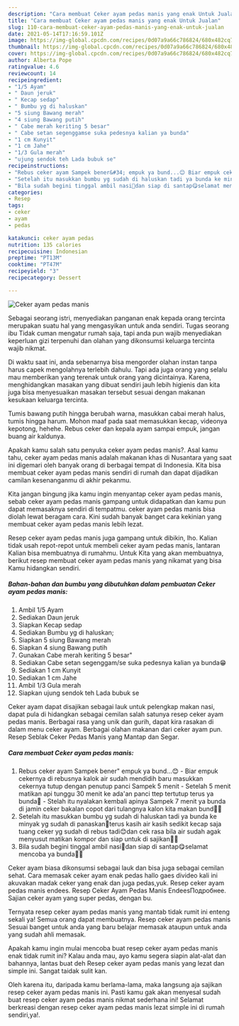 ```yaml
---
description: "Cara membuat Ceker ayam pedas manis yang enak Untuk Jualan"
title: "Cara membuat Ceker ayam pedas manis yang enak Untuk Jualan"
slug: 110-cara-membuat-ceker-ayam-pedas-manis-yang-enak-untuk-jualan
date: 2021-05-14T17:16:59.101Z
image: https://img-global.cpcdn.com/recipes/0d07a9a66c786824/680x482cq70/ceker-ayam-pedas-manis-foto-resep-utama.jpg
thumbnail: https://img-global.cpcdn.com/recipes/0d07a9a66c786824/680x482cq70/ceker-ayam-pedas-manis-foto-resep-utama.jpg
cover: https://img-global.cpcdn.com/recipes/0d07a9a66c786824/680x482cq70/ceker-ayam-pedas-manis-foto-resep-utama.jpg
author: Alberta Pope
ratingvalue: 4.6
reviewcount: 14
recipeingredient:
- "1/5 Ayam"
- " Daun jeruk"
- " Kecap sedap"
- " Bumbu yg di haluskan"
- "5 siung Bawang merah"
- "4 siung Bawang putih"
- " Cabe merah keriting 5 besar"
- " Cabe setan segenggamse suka pedesnya kalian ya bunda"
- "1 cm Kunyit"
- "1 cm Jahe"
- "1/3 Gula merah"
- "ujung sendok teh Lada bubuk se"
recipeinstructions:
- "Rebus ceker ayam Sampek bener&#34; empuk ya bund...😊 Biar empuk cekernya di rebusnya kalok air sudah mendidih baru masukkan cekernya tutup dengan penutup panci Sampek 5 menit  Setelah 5 menit matikan api tunggu 30 menit ke ada&#39;an panci ttep tertutup terus ya bunda🤗 Stelah itu nyalakan kembali apinya Sampek 7 menit ya bunda di jamin ceker bakalan copot dari tulangnya kalon kita makan bund🤭🤭"
- "Setelah itu masukkan bumbu yg sudah di haluskan tadi ya bunda ke minyak yg sudah di panaskan🤗terus kasih air kasih sedikit kecap saja tuang ceker yg sudah di rebus tadi😊dan cek rasa bila air sudah agak menyusut matikan kompor dan siap untuk di sajikan🥰🤗"
- "Bila sudah begini tinggal ambil nasi🤭dan siap di santap😋selamat mencoba ya bunda🤗😘"
categories:
- Resep
tags:
- ceker
- ayam
- pedas

katakunci: ceker ayam pedas 
nutrition: 135 calories
recipecuisine: Indonesian
preptime: "PT13M"
cooktime: "PT47M"
recipeyield: "3"
recipecategory: Dessert

---
```



![Ceker ayam pedas manis](https://img-global.cpcdn.com/recipes/0d07a9a66c786824/680x482cq70/ceker-ayam-pedas-manis-foto-resep-utama.jpg)

Sebagai seorang istri, menyediakan panganan enak kepada orang tercinta merupakan suatu hal yang mengasyikan untuk anda sendiri. Tugas seorang ibu Tidak cuman mengatur rumah saja, tapi anda pun wajib menyediakan keperluan gizi terpenuhi dan olahan yang dikonsumsi keluarga tercinta wajib nikmat.

Di waktu  saat ini, anda sebenarnya bisa mengorder olahan instan tanpa harus capek mengolahnya terlebih dahulu. Tapi ada juga orang yang selalu mau memberikan yang terenak untuk orang yang dicintainya. Karena, menghidangkan masakan yang dibuat sendiri jauh lebih higienis dan kita juga bisa menyesuaikan masakan tersebut sesuai dengan makanan kesukaan keluarga tercinta. 

Tumis bawang putih hingga berubah warna, masukkan cabai merah halus, tumis hingga harum. Mohon maaf pada saat memasukkan kecap, videonya kepotong, hehehe. Rebus ceker dan kepala ayam sampai empuk, jangan buang air kaldunya.

Apakah kamu salah satu penyuka ceker ayam pedas manis?. Asal kamu tahu, ceker ayam pedas manis adalah makanan khas di Nusantara yang saat ini digemari oleh banyak orang di berbagai tempat di Indonesia. Kita bisa membuat ceker ayam pedas manis sendiri di rumah dan dapat dijadikan camilan kesenanganmu di akhir pekanmu.

Kita jangan bingung jika kamu ingin menyantap ceker ayam pedas manis, sebab ceker ayam pedas manis gampang untuk didapatkan dan kamu pun dapat memasaknya sendiri di tempatmu. ceker ayam pedas manis bisa diolah lewat beragam cara. Kini sudah banyak banget cara kekinian yang membuat ceker ayam pedas manis lebih lezat.

Resep ceker ayam pedas manis juga gampang untuk dibikin, lho. Kalian tidak usah repot-repot untuk membeli ceker ayam pedas manis, lantaran Kalian bisa membuatnya di rumahmu. Untuk Kita yang akan membuatnya, berikut resep membuat ceker ayam pedas manis yang nikamat yang bisa Kamu hidangkan sendiri.

<!--inarticleads1-->

##### Bahan-bahan dan bumbu yang dibutuhkan dalam pembuatan Ceker ayam pedas manis:

1. Ambil 1/5 Ayam
1. Sediakan  Daun jeruk
1. Siapkan  Kecap sedap
1. Sediakan  Bumbu yg di haluskan;
1. Siapkan 5 siung Bawang merah
1. Siapkan 4 siung Bawang putih
1. Gunakan  Cabe merah keriting 5 besar&#34;
1. Sediakan  Cabe setan segenggam/se suka pedesnya kalian ya bunda😁
1. Sediakan 1 cm Kunyit
1. Sediakan 1 cm Jahe
1. Ambil 1/3 Gula merah
1. Siapkan ujung sendok teh Lada bubuk se


Ceker ayam dapat disajikan sebagai lauk untuk pelengkap makan nasi, dapat pula di hidangkan sebagai cemilan salah satunya resep ceker ayam pedas manis. Berbagai rasa yang unik dan gurih, dapat kira rasakan di dalam menu ceker ayam. Berbagai olahan makanan dari ceker ayam pun. Resep Seblak Ceker Pedas Manis yang Mantap dan Segar. 

<!--inarticleads2-->

##### Cara membuat Ceker ayam pedas manis:

1. Rebus ceker ayam Sampek bener&#34; empuk ya bund...😊 - Biar empuk cekernya di rebusnya kalok air sudah mendidih baru masukkan cekernya tutup dengan penutup panci Sampek 5 menit  - Setelah 5 menit matikan api tunggu 30 menit ke ada&#39;an panci ttep tertutup terus ya bunda🤗 - Stelah itu nyalakan kembali apinya Sampek 7 menit ya bunda di jamin ceker bakalan copot dari tulangnya kalon kita makan bund🤭🤭
1. Setelah itu masukkan bumbu yg sudah di haluskan tadi ya bunda ke minyak yg sudah di panaskan🤗terus kasih air kasih sedikit kecap saja tuang ceker yg sudah di rebus tadi😊dan cek rasa bila air sudah agak menyusut matikan kompor dan siap untuk di sajikan🥰🤗
1. Bila sudah begini tinggal ambil nasi🤭dan siap di santap😋selamat mencoba ya bunda🤗😘


Ceker ayam biasa dikonsumsi sebagai lauk dan bisa juga sebagai cemilan sehat. Cara memasak ceker ayam enak pedas hallo gaes divideo kali ini akuvakan madak ceker yang enak dan juga pedas,yuk. Resep ceker ayam pedas manis endees. Resep Ceker Ayam Pedas Manis EndeesПодробнее. Sajian ceker ayam yang super pedas, dengan bu. 

Ternyata resep ceker ayam pedas manis yang mantab tidak rumit ini enteng sekali ya! Semua orang dapat membuatnya. Resep ceker ayam pedas manis Sesuai banget untuk anda yang baru belajar memasak ataupun untuk anda yang sudah ahli memasak.

Apakah kamu ingin mulai mencoba buat resep ceker ayam pedas manis enak tidak rumit ini? Kalau anda mau, ayo kamu segera siapin alat-alat dan bahannya, lantas buat deh Resep ceker ayam pedas manis yang lezat dan simple ini. Sangat taidak sulit kan. 

Oleh karena itu, daripada kamu berlama-lama, maka langsung aja sajikan resep ceker ayam pedas manis ini. Pasti kamu gak akan menyesal sudah buat resep ceker ayam pedas manis nikmat sederhana ini! Selamat berkreasi dengan resep ceker ayam pedas manis lezat simple ini di rumah sendiri,ya!.

